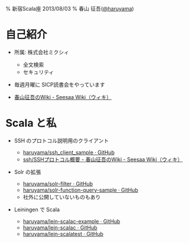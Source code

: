 % 新宿Scala座 2013/08/03
% 春山 征吾([@haruyama](https://twitter.com/haruyama))

# 自己紹介

* 所属: 株式会社ミクシィ
    * 全文検索
    * セキュリティ

* 毎週月曜に SICP読書会をやっています

* [春山征吾のWiki - Seesaa Wiki（ウィキ）](http://wiki.livedoor.jp/haruyama_seigo/)

# Scala と私

* SSH のプロトコル説明用のクライアント
    * [haruyama/ssh_client_sample · GitHub](https://github.com/haruyama/ssh_client_sample)
    * [ssh/SSHプロトコル概要 - 春山征吾のWiki - Seesaa Wiki（ウィキ）](http://wiki.livedoor.jp/haruyama_seigo/d/ssh/SSH%a5%d7%a5%ed%a5%c8%a5%b3%a5%eb%b3%b5%cd%d7)

* Solr の拡張
    * [haruyama/solr-filter · GitHub](https://github.com/haruyama/solr-filter)
    * [haruyama/solr-function-query-sample · GitHub](https://github.com/haruyama/solr-function-query-sample)
    * 社外に公開していないものもあり

* Leiningen で Scala
    * [haruyama/lein-scalac-example · GitHub](https://github.com/haruyama/lein-scalac-example)
    * [haruyama/lein-scalac · GitHub](https://github.com/haruyama/lein-scalac)
    * [haruyama/lein-scalatest · GitHub](https://github.com/haruyama/lein-scalatest)
